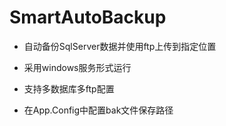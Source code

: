 # SmartAutoBackup

+ 自动备份SqlServer数据并使用ftp上传到指定位置

+ 采用windows服务形式运行

+ 支持多数据库多ftp配置

+ 在App.Config中配置bak文件保存路径
